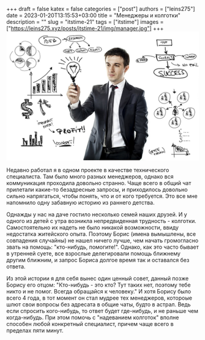 +++ 
draft = false
katex = false
categories = ["post"]
authors = ["leins275"]
date = 2023-01-20T13:15:53+03:00
title = "Менеджеры и колготки"
description = ""
slug = "itstime-21"
tags = ["itstime"]
images = ["https://leins275.xyz/posts/itstime-21/img/manager.jpg"]
+++
![manager](img/manager.jpg)

Недавно работал я в одном проекте в качестве технического специалиста. Там было много разных менеджеров, однако вся коммуникация проходила довольно странно. Чаще всего в общий чат прилетали какие-то безадресные запросы, и приходилось довольно сильно напрягаться, чтобы понять, что и от кого требуется. Это все мне напомнило одну забавную историю из раннего детства.

Однажды у нас на даче гостило несколько семей наших друзей. И у одного из детей с утра возникла непредвиденная трудность - колготки. Самостоятельно их надеть не было никакой возможности, ввиду недостатка житейского опыта. Поэтому Борис (имена вымышлены, все совпадения случайны) не нашел ничего лучше, чем начать громогласно звать на помощь: "кто-нибудь, помогите!". Однако, как это часто бывает в утренней суете, все взрослые делегировали помощь ближнему другим ближним, и запрос Бориса долгое время так и оставался без ответа. 

Из этой истории я для себя вынес один ценный совет, данный позже Борису его отцом: "Кто-нибудь - это кто? Тут таких нет, поэтому тебе никто и не помог. Всегда обращайся к человеку." И хотя Борису было всего 4 года, в тот момент он стал мудрее тех менеджеров, котороые шлют свои вопросы без адресата в общие чаты, будто в астрал. Ведь если спросить кого-нибудь, то ответ будет где-нибудь, и не раньше чем когда-нибудь. При этом помочь с "надеванием колготок" вполне способен любой конкретный специалист, причем чаще всего в пределах пяти минут.
